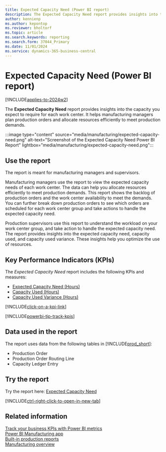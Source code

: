 ```yaml
---
title: Expected Capacity Need (Power BI report)
description: The Expected Capacity Need report provides insights into the capacity you expect to require for each work center.
author: kennienp
ms.author: kepontop
ms.reviewer: bholtorf
ms.topic: article
ms.search.keywords: reporting
ms.search.form: 37044_Primary
ms.date: 11/01/2024
ms.service: dynamics-365-business-central
---
```


# Expected Capacity Need (Power BI report)

[!INCLUDE[applies-to-2024w2](includes/applies-to-2024w2.md)]

The **Expected Capacity Need** report provides insights into the capacity you expect to require for each work center. It helps manufacturing managers plan production orders and allocate resources efficiently to meet production demands.

:::image type="content" source="media/manufacturing/expected-capacity-need.png" alt-text="Screenshot of the Expected Capacity Need Power BI Report" lightbox="media/manufacturing/expected-capacity-need.png":::

## Use the report

The report is meant for manufacturing managers and supervisors.

Manufacturing managers use the report to view the expected capacity needs of each work center. The data can help you allocate resources efficiently to meet production demands. This report shows the backlog of production orders and the work center availability to meet the demands. You can further break down production orders to see which orders are scheduled for each work center group and take actions to handle the expected capacity need.

Production supervisors use this report to understand the workload on your work center group, and take action to handle the expected capacity need. The report provides insights into the expected capacity need, capacity used, and capacity used variance. These insights help you optimize the use of resources.

## Key Performance Indicators (KPIs)

The *Expected Capacity Need* report includes the following KPIs and measures: 

- [Expected Capacity Need (Hours)](manufacturing-powerbi-kpis.md#expected-capacity-need-hours)
- [Capacity Used (Hours)](manufacturing-powerbi-kpis.md#capacity-used-hours)
- [Capacity Used Variance (Hours)](manufacturing-powerbi-kpis.md#capacity-used-variance-hours)

[!INCLUDE[click-on-a-kpi-link](includes/click-on-a-kpi-link.md)] 

[!INCLUDE[powerbi-tip-track-kpis](includes/powerbi-tip-track-kpis.md)]

## Data used in the report

The report uses data from the following tables in [!INCLUDE[prod_short](includes/prod_short.md)]:

- Production Order
- Production Order Routing Line
- Capacity Ledger Entry

## Try the report

Try the report here: [Expected Capacity Need](https://businesscentral.dynamics.com?page=37044)

[!INCLUDE[ctrl-right-click-to-open-in-new-tab](includes/ctrl-right-click-to-open-in-new-tab.md)]

## Related information

[Track your business KPIs with Power BI metrics](track-kpis-with-power-bi-metrics.md)  
[Power BI Manufacturing app](manufacturing-powerbi-app.md)  
[Built-in production reports](production-reports.md)  
[Manufacturing overview](production-manage-manufacturing.md)
